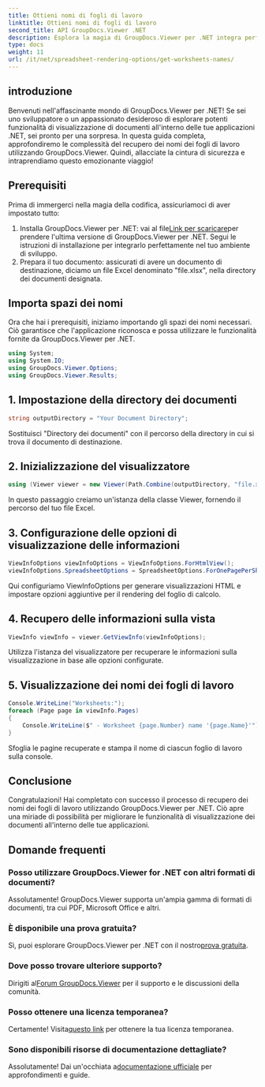 ```yaml
---
title: Ottieni nomi di fogli di lavoro
linktitle: Ottieni nomi di fogli di lavoro
second_title: API GroupDocs.Viewer .NET
description: Esplora la magia di GroupDocs.Viewer per .NET integra perfettamente la visualizzazione dei documenti nelle tue applicazioni. Prova subito la prova gratuita!
type: docs
weight: 11
url: /it/net/spreadsheet-rendering-options/get-worksheets-names/
---
```

## introduzione
Benvenuti nell'affascinante mondo di GroupDocs.Viewer per .NET! Se sei uno sviluppatore o un appassionato desideroso di esplorare potenti funzionalità di visualizzazione di documenti all'interno delle tue applicazioni .NET, sei pronto per una sorpresa. In questa guida completa, approfondiremo le complessità del recupero dei nomi dei fogli di lavoro utilizzando GroupDocs.Viewer. Quindi, allacciate la cintura di sicurezza e intraprendiamo questo emozionante viaggio!
## Prerequisiti
Prima di immergerci nella magia della codifica, assicuriamoci di aver impostato tutto:
1.  Installa GroupDocs.Viewer per .NET: vai al file[Link per scaricare](https://releases.groupdocs.com/viewer/net/)per prendere l'ultima versione di GroupDocs.Viewer per .NET. Segui le istruzioni di installazione per integrarlo perfettamente nel tuo ambiente di sviluppo.
2. Prepara il tuo documento: assicurati di avere un documento di destinazione, diciamo un file Excel denominato "file.xlsx", nella directory dei documenti designata.
## Importa spazi dei nomi
Ora che hai i prerequisiti, iniziamo importando gli spazi dei nomi necessari. Ciò garantisce che l'applicazione riconosca e possa utilizzare le funzionalità fornite da GroupDocs.Viewer per .NET.
```csharp
using System;
using System.IO;
using GroupDocs.Viewer.Options;
using GroupDocs.Viewer.Results;
```
## 1. Impostazione della directory dei documenti
```csharp
string outputDirectory = "Your Document Directory";
```
Sostituisci "Directory dei documenti" con il percorso della directory in cui si trova il documento di destinazione.
## 2. Inizializzazione del visualizzatore
```csharp
using (Viewer viewer = new Viewer(Path.Combine(outputDirectory, "file.xlsx")))
```
In questo passaggio creiamo un'istanza della classe Viewer, fornendo il percorso del tuo file Excel.
## 3. Configurazione delle opzioni di visualizzazione delle informazioni
```csharp
ViewInfoOptions viewInfoOptions = ViewInfoOptions.ForHtmlView();
viewInfoOptions.SpreadsheetOptions = SpreadsheetOptions.ForOnePagePerSheet();
```
Qui configuriamo ViewInfoOptions per generare visualizzazioni HTML e impostare opzioni aggiuntive per il rendering del foglio di calcolo.
## 4. Recupero delle informazioni sulla vista
```csharp
ViewInfo viewInfo = viewer.GetViewInfo(viewInfoOptions);
```
Utilizza l'istanza del visualizzatore per recuperare le informazioni sulla visualizzazione in base alle opzioni configurate.
## 5. Visualizzazione dei nomi dei fogli di lavoro
```csharp
Console.WriteLine("Worksheets:");
foreach (Page page in viewInfo.Pages)
{
    Console.WriteLine($" - Worksheet {page.Number} name '{page.Name}'");
}
```
Sfoglia le pagine recuperate e stampa il nome di ciascun foglio di lavoro sulla console.
## Conclusione
Congratulazioni! Hai completato con successo il processo di recupero dei nomi dei fogli di lavoro utilizzando GroupDocs.Viewer per .NET. Ciò apre una miriade di possibilità per migliorare le funzionalità di visualizzazione dei documenti all'interno delle tue applicazioni.
## Domande frequenti
### Posso utilizzare GroupDocs.Viewer for .NET con altri formati di documenti?
Assolutamente! GroupDocs.Viewer supporta un'ampia gamma di formati di documenti, tra cui PDF, Microsoft Office e altri.
### È disponibile una prova gratuita?
 Sì, puoi esplorare GroupDocs.Viewer per .NET con il nostro[prova gratuita](https://releases.groupdocs.com/).
### Dove posso trovare ulteriore supporto?
 Dirigiti al[Forum GroupDocs.Viewer](https://forum.groupdocs.com/c/viewer/9) per il supporto e le discussioni della comunità.
### Posso ottenere una licenza temporanea?
 Certamente! Visita[questo link](https://purchase.groupdocs.com/temporary-license/) per ottenere la tua licenza temporanea.
### Sono disponibili risorse di documentazione dettagliate?
 Assolutamente! Dai un'occhiata a[documentazione ufficiale](https://reference.groupdocs.com/viewer/net/) per approfondimenti e guide.
